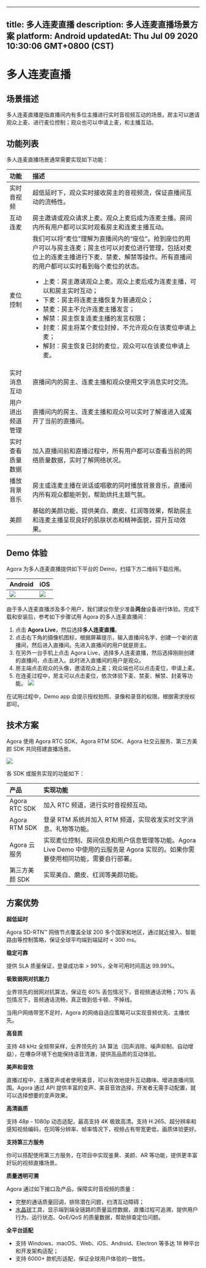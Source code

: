 
---
title: 多人连麦直播
description: 多人连麦直播场景方案
platform: Android
updatedAt: Thu Jul 09 2020 10:30:06 GMT+0800 (CST)
---
# 多人连麦直播
## 场景描述

多人连麦直播是指直播间内有多位主播进行实时音视频互动的场景。房主可以邀请观众上麦、进行麦位控制；观众也可以申请上麦，和主播互动。

## 功能列表

多人连麦直播场景通常需要实现如下功能：

| 功能             | 描述                                                         |
| :--------------- | :----------------------------------------------------------- |
| 实时音视频       | 超低延时下，观众实时接收房主的音视频流，保证直播间互动的流畅性。 |
| 互动连麦         | 房主邀请或观众请求上麦。观众上麦后成为连麦主播。房间内所有用户都可以实时观看房主和连麦主播互动。 |
| 麦位控制         | 我们可以将“麦位”理解为直播间内的“座位”。抢到座位的用户可以与房主连麦；房主也可以对麦位进行管理，包括对麦位上的连麦主播进行下麦、禁麦、解禁等操作。所有直播间的用户都可以实时看到每个麦位的状态。<ul><li>上麦：房主邀请观众上麦。观众上麦后成为连麦主播，可以和房主实时互动；</li><li>下麦：房主将连麦主播恢复为普通观众；</li><li>禁麦：房主不允许连麦主播发言；</li><li>解禁：房主恢复连麦主播的发言权限；</li><li>封麦：房主将某个麦位封掉，不允许观众在该麦位申请上麦；</li><li>解封：房主恢复已封的麦位，观众可以在该麦位申请上麦。</li></ul> |
| 实时消息互动     | 直播间内的房主、连麦主播和观众使用文字消息实时交流。         |
| 用户进出频道管理 | 直播间内的房主、连麦主播和观众可以实时了解谁进入或离开了当前的直播间。 |
| 实时查看质量数据 | 加入直播间前和直播过程中，所有用户都可以查看当前的网络质量数据，实时了解网络状况。 |
| 播放背景音乐     | 房主或连麦主播在说话或唱歌的同时播放背景音乐，直播间内所有观众都能听到，帮助烘托主题气氛。 |
| 美颜             | 基础的美颜功能，提供美白、磨皮、红润等效果，帮助房主和连麦主播呈现良好的肌肤状态和精神面貌，提升互动效果。 |


## Demo 体验

Agora 为多人连麦直播提供如下平台的 Demo，扫描下方二维码下载应用。

| Android | iOS | 
| ---------------- | ---------------- |
| ![](https://web-cdn.agora.io/docs-files/1594287476322)      | ![](https://web-cdn.agora.io/docs-files/1594287505817)      | 


由于多人连麦直播涉及多个用户，我们建议你至少准备**两台**设备进行体验。完成下载和安装后，参考如下步骤试用 Agora 的多人连麦直播间：

1. 点击 **Agora Live**，然后选择**多人连麦直播**。
2. 点击右下角的摄像机图标，根据屏幕提示，输入直播间名字，创建一个新的直播间，然后进入直播间。先进入直播间的用户就是房主。
3. 在另外一台手机上点击 Agora Live，选择多人连麦直播，然后选择刚刚创建的直播间，点击进入。此时进入直播间的用户是观众。
4. 房主端点击观众的头像，邀请观众上麦；观众端也可以点击麦位，申请上麦。
5. 在连麦过程中，房主可以点击麦位，依次体验下麦、禁麦、解禁、封麦等功能。
![](https://web-cdn.agora.io/docs-files/1594288620769)
<div class="alert note">在试用过程中，Demo app 会提示授权拍照、录像和录音的权限。根据需求授权即可。</div>

## 技术方案

Agora 使用 Agora RTC SDK、Agora RTM SDK、Agora 社交云服务、第三方美颜 SDK 共同搭建直播场景。

![](https://web-cdn.agora.io/docs-files/1594258321211)

各 SDK 或服务实现的功能如下：

| 产品           | 实现功能                                                     |
| :------------- | :----------------------------------------------------------- |
| Agora RTC SDK  | 加入 RTC 频道，进行实时音视频互动。                          |
| Agora RTM SDK  | 登录 RTM 系统并加入 RTM 频道，实现收发实时文字消息、礼物等功能。 |
| Agora 云服务   | 实现麦位控制、房间信息和用户信息管理等功能。Agora Live Demo 中使用的云服务是 Agora 实现的。如果你需要使用相同功能，需要自行部署。 |
| 第三方美颜 SDK | 实现美白、磨皮、红润等美颜功能。                           |



## 方案优势

**超低延时**

Agora SD-RTN™ 网络节点覆盖全球 200 多个国家和地区，通过就近接入、智能路由等控制策略，保证全球平均端到端延时 < 300 ms。

**稳定可靠**

提供 SLA 质量保证，登录成功率 > 99%，全年可用时间高达 99.99%。

**极致弱网对抗能力**

业界领先的弱网对抗算法，保证在 60% 丢包情况下，音视频通话流畅；70% 丢包情况下，音频通话流畅，真正做到低卡顿、不掉线。

当用户网络带宽不足时，Agora 的网络自适应策略可以实现音频优先、主播优先。

**高音质**

支持 48 kHz 全频带采样，业界领先的 3A 算法（回声消除、噪声抑制、自动增益），在嘈杂环境下也能保持语音清澈，提供高品质的互动体验。

**美声和音效**

直播过程中，主播变声或者使用美音，可以有效地提升互动趣味、增进直播间氛围。Agora 通过 API 提供丰富的变声、美音音效选择，开发者无需手动配置，就可以选择想要的变声效果。

**高清画质**

支持 48p - 1080p 动态适配，最高支持 4K 极致高清。支持 H.265、超分辨率和感知视频编码，在同等分辨率、帧率情况下，视频占有带宽更低，画质体验更好。

**支持第三方服务**

你可以搭配使用第三方服务，在项目中实现鉴黄、美颜、AR 等功能，提供更丰富好玩的视频直播场景。

**质量透明可溯**

Agora 通过如下接口及产品，保障实时音视频的质量：

- 完整的通话质量回调，排除潜在问题，扫清互动障碍；
- [水晶球](https://console.agora.io/analytics/call/search)工具，显示端到端全链路的质量监控数据，直播过程可追溯，提供用户行为、运行状态、QoE/QoS 的质量数据，帮助排查定位问题。

**全平台适配**

- 支持 Windows、macOS、Web、iOS、Android、Electron 等多达 18 种平台和开发架构适配；
- 支持 6000+ 款机形适配，保证全球用户体验的一致性。
